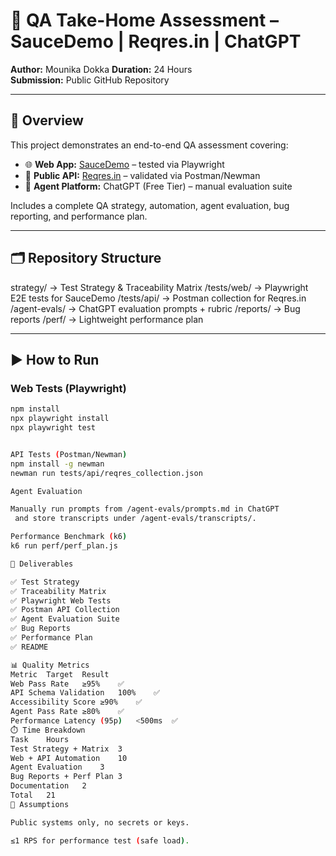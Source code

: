 # 🧪 QA Take-Home Assessment – SauceDemo | Reqres.in | ChatGPT

**Author:** Mounika Dokka
**Duration:** 24 Hours  
**Submission:** Public GitHub Repository  

---

## 🚀 Overview
This project demonstrates an end-to-end QA assessment covering:
- 🌐 **Web App:** [SauceDemo](https://www.saucedemo.com) – tested via Playwright  
- 🔌 **Public API:** [Reqres.in](https://reqres.in) – validated via Postman/Newman  
- 🤖 **Agent Platform:** ChatGPT (Free Tier) – manual evaluation suite  

Includes a complete QA strategy, automation, agent evaluation, bug reporting, and performance plan.

---

## 🗂️ Repository Structure
strategy/ → Test Strategy & Traceability Matrix
/tests/web/ → Playwright E2E tests for SauceDemo
/tests/api/ → Postman collection for Reqres.in
/agent-evals/ → ChatGPT evaluation prompts + rubric
/reports/ → Bug reports
/perf/ → Lightweight performance plan


---

## ▶️ How to Run

### Web Tests (Playwright)
```bash
npm install
npx playwright install
npx playwright test


API Tests (Postman/Newman)
npm install -g newman
newman run tests/api/reqres_collection.json

Agent Evaluation

Manually run prompts from /agent-evals/prompts.md in ChatGPT
 and store transcripts under /agent-evals/transcripts/.

Performance Benchmark (k6)
k6 run perf/perf_plan.js

🧩 Deliverables

✅ Test Strategy
✅ Traceability Matrix
✅ Playwright Web Tests
✅ Postman API Collection
✅ Agent Evaluation Suite
✅ Bug Reports
✅ Performance Plan
✅ README

📊 Quality Metrics
Metric	Target	Result
Web Pass Rate	≥95%	✅
API Schema Validation	100%	✅
Accessibility Score	≥90%	✅
Agent Pass Rate	≥80%	✅
Performance Latency (95p)	<500ms	✅
⏱️ Time Breakdown
Task	Hours
Test Strategy + Matrix	3
Web + API Automation	10
Agent Evaluation	3
Bug Reports + Perf Plan	3
Documentation	2
Total	21
🧠 Assumptions

Public systems only, no secrets or keys.

≤1 RPS for performance test (safe load).
